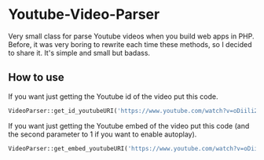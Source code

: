 # Youtube-Video-Parser
Very small class for parse Youtube videos when you build web apps in PHP.
Before, it was very boring to rewrite each time these methods, so I decided to share it. It's simple and small but badass.

## How to use 
If you want just getting the Youtube id of the video put this code.
```php 
VideoParser::get_id_youtubeURI('https://www.youtube.com/watch?v=oDiili2Gs-0');
```
If you want just getting the Youtube embed of the video put this code (and the second parameter to 1 if you want to enable autoplay).
```php 
VideoParser::get_embed_youtubeURI('https://www.youtube.com/watch?v=oDiili2Gs-0', 1);
